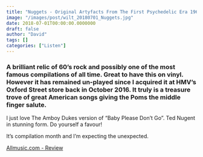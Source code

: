 ```yaml
---
title: "Nuggets - Original Artyfacts From The First Psychedelic Era 1965-1968 (1972)"
image: "/images/post/wilt_20180701_Nuggets.jpg"
date: 2018-07-01T00:00:00.0000000
draft: false
author: "David"
tags: []
categories: ["Listen"]
---
```

### A brilliant relic of 60’s rock and possibly one of the most famous compilations of all time. Great to have this on vinyl. However it has remained un-played since I acquired it at HMV’s Oxford Street store back in October 2016. It truly is a treasure trove of great American songs giving the Poms the middle finger salute.

 I just love The Amboy Dukes version of “Baby Please Don’t Go”. Ted Nugent in stunning form. Do yourself a favour!

 It’s compilation month and I’m expecting the unexpected.

 [Allmusic.com - Review](https://www.allmusic.com/album/nuggets-original-artyfacts-from-the-first-psychedelic-era-1965-1968-mw0000599845)